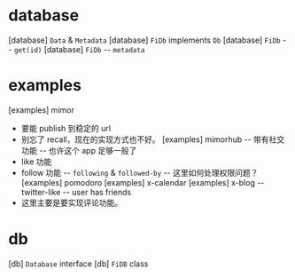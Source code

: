 # database

[database] `Data` & `Metadata`
[database] `FiDb` implements `Db`
[database] `FiDb` -- `get(id)`
[database] `FiDb` -- `metadata`

# examples

[examples] mimor
- 要能 publish 到稳定的 url
- 别忘了 recall，现在的实现方式也不好。
[examples] mimorhub -- 带有社交功能 -- 也许这个 app 足够一般了
- like 功能
- follow 功能 -- `following` & `followed-by` -- 这里如何处理权限问题？
[examples] pomodoro
[examples] x-calendar
[examples] x-blog -- twitter-like -- user has friends
- 这里主要是要实现评论功能。

# db

[db] `Database` interface
[db] `FiDB` class
